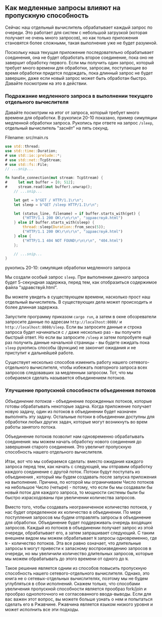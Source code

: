 ## Как медленные запросы влияют на пропускную способность

Сейчас наш отдельный вычислитель обрабатывает каждый запрос по очереди. Это работает для систем
с небольшой загрузкой (которая получает не очень много запросов), но как только
приложения становятся более сложными, такая выполнение уже не будет разумной.

Поскольку наша текущая приложение последовательно обрабатывает соединения, она не будет
обработать второе соединение, пока оно не завершит обработку первого. Если мы
получить один запрос, который требует много времени для обработки, запросам,
поступающие во время обработки придется подождать, пока длинный запрос не будет
завершен, даже если новый запрос может быть обработан быстро. Давайте посмотрим
на это в действии.

### Подражание медленного запроса в выполнении текущего отдельного вычислителя

Давайте посмотрим на итог от запроса, который требует много времени для обработки.
В рукописи 20-10 показано, пример симуляции медленной обработки запроса. Рукопись при ответе
на запрос `/sleep`, отдельный вычислитель "заснёт" на пять секунд.

<span class="filename">Filename: src/main.rs</span>

```rust
use std::thread;
use std::time::Duration;
# use std::io::prelude::*;
# use std::net::TcpStream;
# use std::fs::File;
// ...snip...

fn handle_connection(mut stream: TcpStream) {
#     let mut buffer = [0; 512];
#     stream.read(&mut buffer).unwrap();
    // ...snip...

    let get = b"GET / HTTP/1.1\r\n";
    let sleep = b"GET /sleep HTTP/1.1\r\n";

    let (status_line, filename) = if buffer.starts_with(get) {
        ("HTTP/1.1 200 OK\r\n\r\n", "здравствуй.html")
    } else if buffer.starts_with(sleep) {
        thread::sleep(Duration::from_secs(5));
        ("HTTP/1.1 200 OK\r\n\r\n", "здравствуй.html")
    } else {
        ("HTTP/1.1 404 NOT FOUND\r\n\r\n", "404.html")
    };

    // ...snip...
}
```

<span class="caption">рукопись 20-10: симуляция обработки медленного запроса</span>

Мы создали особый запрос `sleep`. При выполнении данного запроса будет 5-секундная
задержка, перед тем, как отобразиться содержимое файла "здравствуй.html".

Вы можете увидеть в существующем времени, насколько прост наш отдельный вычислитель. В существующих дела
может происходить и более длинная задержка.

Запустите программу приказом `cargo run`, а затем в окне обозреватели запросите данные
по адресам `http://localhost:8080/` и `http://localhost:8080/sleep`. Если вы запросите
данные и строка запроса будет начинаться с `/` даже несколько раз - вы получите
быстрый ответ. Но если вы запросите `/sleep` и затем попробуете ещё раз получить
данные начальной страницы - вы будете ожидать пока `sleep` рукопись способы (функции) не закончит
ожидания и не приступит к дальнейшей работе.

Существует несколько способов изменить работу нашего сетевого-отдельного вычислителя, чтобы избежать
повторного запроса всех запросов следовавших за медленным запросом. Тот, что мы собираемся сделать называется объединением потоков.

### Улучшение пропускной способности объединения потоков

*Объединение потоков* - объединение порожденных потоков, которые готовы обрабатывать некоторые
задача. Когда приложение получает новую задачу, один из потоков в объединении будет
назначен выполнять эту задачу. Остальные потоки в объединении доступны для обработки
любых других задач, которые могут возникнуть во врем работы занятого потока.

Объединение потоков позволит нам одновременно обрабатывать соединения: мы можем начать
обработку нового соединения до завершения старого соединения. Это увеличит
пропускную способность нашего отдельного вычислителя.

Итак, вот что мы собираемся сделать: вместо ожидания каждого запроса перед тем, как начать с следующей, мы отправим обработку каждого соединение с другой поток. Потоки будут поступать из объединения , который мы будем создавать после запуска приложения на выполнение. Причина, по которой мы ограничиваем Число потоков на небольшое Число (четыре) - потому, что если бы мы создавали бы
новый поток для каждого запроса, то мощности системы были бы быстро израсходованы при увеличении количества запросов.

Вместо того, чтобы создавать неограниченное количество потоков, у нас будет определенное
их количество в объединении. По мере поступления запросов мы будем отправлять запросы в
объединение для обработки. Объединение будет поддерживать очередь входящих запросов. Каждый из
потоков в объединении получает запрос из этой очереди, обрабатывает его, а затем запрашивает
следующий. С таким внешнем видом мы можем обрабатывает `N` запросы одновременно, где
`N` - количество потоков. Эта все равно означает, что длительные запросы `N` могут
привести к запасному воспроизведению запросов в очереди, но мы увеличили количество
длительных запросов, которые мы можем обрабатывать до этого времени от одного до `N`.

Такое решение является одним из способов повысить пропускную способность нашего
сетевого-отдельного вычислителя. Однако, это книга не о сетевых-отдельных вычислителях, поэтому мы не будем углубляться
в сбои исполнений. Скажем только, что способами увеличения пропускной способности
является прообраз fork/join и прообраз однопоточного не согласованного ввода-выводы. Если для вас важен этот вопрос, вы можете больше узнать о нем и попытаться сделать его
в Ржавчине. Ржавчина является языком низкого уровня и может исполнить все эти подходы.
